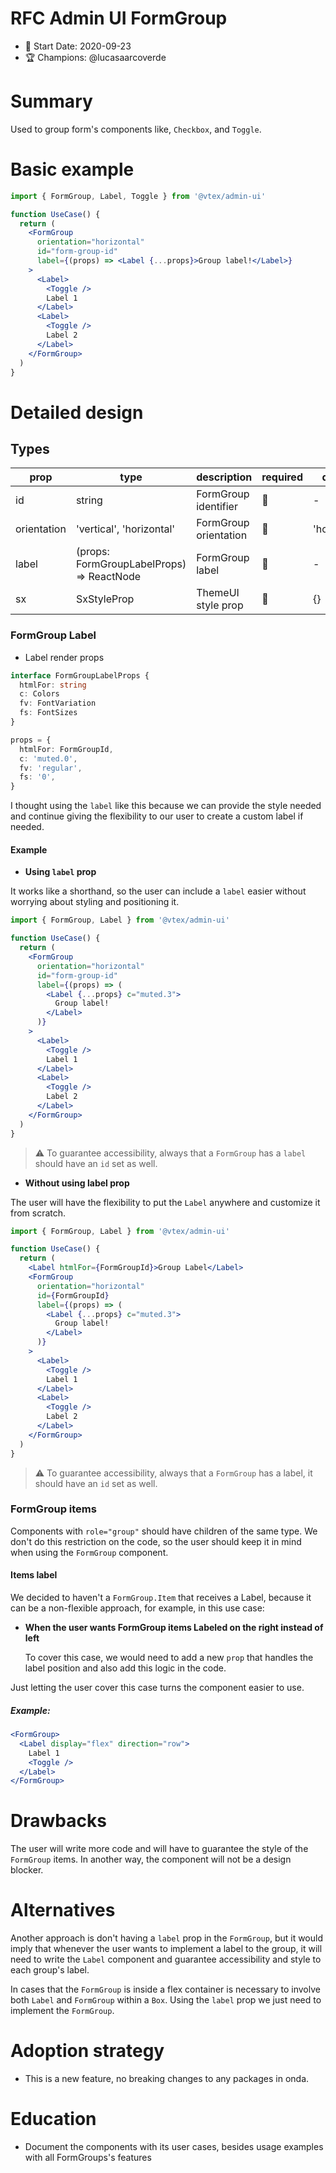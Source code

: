 # RFC Admin UI FormGroup

- 📅 Start Date: 2020-09-23
- 🏆 Champions: @lucasaarcoverde

# Summary

Used to group form's components like, `Checkbox`, and `Toggle`.

# Basic example

```jsx
import { FormGroup, Label, Toggle } from '@vtex/admin-ui'

function UseCase() {
  return (
    <FormGroup
      orientation="horizontal"
      id="form-group-id"
      label={(props) => <Label {...props}>Group label!</Label>}
    >
      <Label>
        <Toggle />
        Label 1
      </Label>
      <Label>
        <Toggle />
        Label 2
      </Label>
    </FormGroup>
  )
}
```

# Detailed design

## Types

| prop        | type                                      | description           | required | default      |
| ----------- | ----------------------------------------- | --------------------- | -------- | ------------ |
| id          | string                                    | FormGroup identifier  | 🚫       | -            |
| orientation | 'vertical', 'horizontal'                  | FormGroup orientation | 🚫       | 'horizontal' |
| label       | (props: FormGroupLabelProps) => ReactNode | FormGroup label       | 🚫       | -            |
| sx          | SxStyleProp                               | ThemeUI style prop    | 🚫       | {}           |

### FormGroup Label

- Label render props

```ts
interface FormGroupLabelProps {
  htmlFor: string
  c: Colors
  fv: FontVariation
  fs: FontSizes
}

props = {
  htmlFor: FormGroupId,
  c: 'muted.0',
  fv: 'regular',
  fs: '0',
}
```

I thought using the `label` like this because we can provide the style needed and continue giving the flexibility to our user to create a custom label if needed.

#### Example

- **Using `label` prop**

It works like a shorthand, so the user can include a `label` easier without worrying about styling and positioning it.

```jsx
import { FormGroup, Label } from '@vtex/admin-ui'

function UseCase() {
  return (
    <FormGroup
      orientation="horizontal"
      id="form-group-id"
      label={(props) => (
        <Label {...props} c="muted.3">
          Group label!
        </Label>
      )}
    >
      <Label>
        <Toggle />
        Label 1
      </Label>
      <Label>
        <Toggle />
        Label 2
      </Label>
    </FormGroup>
  )
}
```

> ⚠️ To guarantee accessibility, always that a `FormGroup` has a `label` should have an `id` set as well.

- **Without using label prop**

The user will have the flexibility to put the `Label` anywhere and customize it from scratch.

```jsx
import { FormGroup, Label } from '@vtex/admin-ui'

function UseCase() {
  return (
    <Label htmlFor={FormGroupId}>Group Label</Label>
    <FormGroup
      orientation="horizontal"
      id={FormGroupId}
      label={(props) => (
        <Label {...props} c="muted.3">
          Group label!
        </Label>
      )}
    >
      <Label>
        <Toggle />
        Label 1
      </Label>
      <Label>
        <Toggle />
        Label 2
      </Label>
    </FormGroup>
  )
}
```

> ⚠️ To guarantee accessibility, always that a `FormGroup` has a label, it should have an `id` set as well.

### FormGroup items

Components with `role="group"` should have children of the same type. We don't do this restriction on the code, so the user should keep it in mind when using the `FormGroup` component.

#### Items label

We decided to haven't a `FormGroup.Item` that receives a Label, because it can be a non-flexible approach, for example, in this use case:

- **When the user wants FormGroup items Labeled on the right instead of left**

  To cover this case, we would need to add a new `prop` that handles the label position and also add this logic in the code.

Just letting the user cover this case turns the component easier to use.

##### Example:

```jsx
<FormGroup>
  <Label display="flex" direction="row">
    Label 1
    <Toggle />
  </Label>
</FormGroup>
```

# Drawbacks

The user will write more code and will have to guarantee the style of the `FormGroup` items. In another way, the component will not be a design blocker.

# Alternatives

Another approach is don't having a `label` prop in the `FormGroup`, but it would imply that whenever the user wants to implement a label to the group, it will need to write the `Label` component and guarantee accessibility and style to each group's label.

In cases that the `FormGroup` is inside a flex container is necessary to involve both `Label` and `FormGroup` within a `Box`. Using the `label` prop we just need to implement the `FormGroup`.

# Adoption strategy

- This is a new feature, no breaking changes to any packages in onda.

# Education

- Document the components with its user cases, besides usage examples with all FormGroups's features
